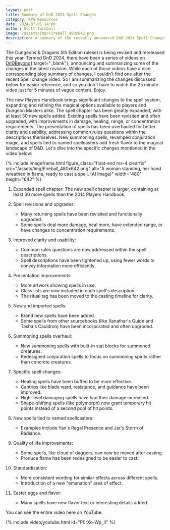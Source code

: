 ```yaml
---
layout: post
title: Summary of DnD 2024 Spell Changes
category: RPG Resources
date: 2024-07-01 14:00
author: Scott Turnbull
image: /assets/img/Fireball_480x642.png
description: A summary of the recently announced DnD 2024 Spell Changes.
---
```


The Dungeons & Dragons 5th Edition ruleset is being revised and rereleased this year. Termed DnD 2024, there have been a series of videos on [DnDBeyond](https://dndbeyond.com){:target="_blank"}, announcing and summarizing some of the changes in the latest revision. While each of those videos have a nice corresponding blog summary of changes, I couldn't find one after the recent Spell change video. So I am summarizing the changes discussed below for easier reference, and so you don't have to watch the 25 minute video just for 5 minutes of vague content. Enjoy.

The new Players Handbook brings significant changes to the spell system, expanding and refining the magical options available to players and Dungeon Masters alike. The spell chapter has been greatly expanded, with at least 30 new spells added. Existing spells have been revisited and often upgraded, with improvements in damage, healing, range, or concentration requirements. The presentation of spells has been overhauled for better clarity and usability, addressing common rules questions within the descriptions themselves. New summoning spells, revamped conjuration magic, and spells tied to named spellcasters add fresh flavor to the magical landscape of D&D. Let's dive into the specific changes mentioned in the video below:

{% include imageframe.html
  figure_class="float-end ms-4 clearfix"
  src="/assets/img/Fireball_480x642.png"
  alt="A woman standing, her hand wreathed in flame, ready to cast a spell. (AI Image)"
  width="480" height="642"
 %}

1. Expanded spell chapter: The new spell chapter is larger, containing at least 30 more spells than the 2014 Players Handbook.

2. Spell revisions and upgrades:
   - Many returning spells have been revisited and functionally upgraded.
   - Some spells deal more damage, heal more, have extended range, or have changes to concentration requirements.

3. Improved clarity and usability:
   - Common rules questions are now addressed within the spell descriptions.
   - Spell descriptions have been tightened up, using fewer words to convey information more efficiently.

4. Presentation improvements:
   - More artwork showing spells in use.
   - Class lists are now included in each spell's description.
   - The ritual tag has been moved to the casting timeline for clarity.

5. New and imported spells:
   - Brand new spells have been added.
   - Some spells from other sourcebooks (like Xanathar's Guide and Tasha's Cauldron) have been incorporated and often upgraded.

6. Summoning spells overhaul:
   - New summoning spells with built-in stat blocks for summoned creatures.
   - Redesigned conjuration spells to focus on summoning spirits rather than concrete creatures.

7. Specific spell changes:
   - Healing spells have been buffed to be more effective.
   - Cantrips like blade ward, resistance, and guidance have been improved.
   - High-level damaging spells have had their damage increased.
   - Shape-shifting spells (like polymorph) now grant temporary hit points instead of a second pool of hit points.

8. New spells tied to named spellcasters:
   - Examples include Yan's Regal Presence and Jar's Storm of Radiance.

9. Quality of life improvements:
   - Some spells, like cloud of daggers, can now be moved after casting.
   - Produce flame has been redesigned to be easier to cast.

10. Standardization:
    - More consistent wording for similar effects across different spells.
    - Introduction of a new "emanation" area of effect.

11. Easter eggs and flavor:
    - Many spells have new flavor text or interesting details added.

You can see the entire video here on YouTube.

{% include video/youtube.html id="P0rXo-Wp_II" %}